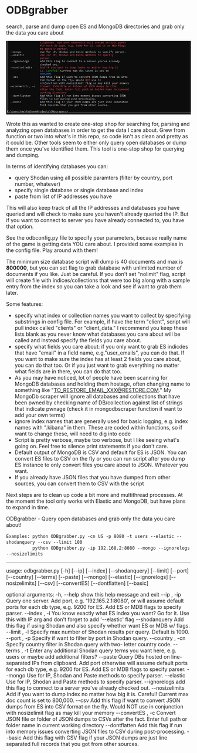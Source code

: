 # ODBgrabber
search, parse and dump open ES and MongoDB directories and grab only the data you care about

![](odbdemo2.gif)

Wrote this as wanted to create one-stop shop for searching for, parsing and analyzing open databases in order to get the data I care about. Grew from function or two into what's in this repo, so code isn't as clean and pretty as it could be.
Other tools seem to either only query open databases or dump them once you've identified them. This tool is one-stop shop for querying and dumping.

In terms of identifying databases you can:
* query Shodan using all possible paramters (filter by country, port number, whatever)
* specify single database or single database and index
* paste from list of IP addresses you have

This will also keep track of all the IP addresses and databases you have queried and will check to make sure you haven't already queried the IP. But if you want to connect to server you have already connected to, you have that option.

See the odbconfig.py file to specify your parameters, because really name of the game is getting data YOU care about. I provided some examples in the config file. Play around with them!

The minimum size database script will dump is 40 documents and max is <b>800000</b>, but you can set flag to grab database with unlimited number of documents if you like. Just be careful. If you don't set "nolimit" flag, script will create file with indices/collections that were too big along with a sample entry from the index so you can take a look and see if want to grab them later.

Some features:
* specify what index or collection names you want to collect by specifying substrings in config file. For example, if have the term "client", script will pull index called "clients" or "client_data." I recommend you keep these lists blank as you never know what databases you care about will be called and instead specify the fields you care about.
* specify what fields you care about: if you only want to grab ES indicdes that have  "email" in a field name, e.g."user_emails", you can do that. If you want to make sure the index has at least 2 fields you care about, you can do that too. Or if you just want to grab everything no matter what fields are in there, you can do that too.
* As you may have noticed, lot of people have been scanning for MongoDB databases and holding them hostage, often changing name to something like "TO_RESTORE_EMAIL_XXX@RESTORE.COM." My MongoDb scraper will ignore all databases and collections that have been pwned by checking name of DB/collection against list of strings that indicate pwnage (check it in mongodbscraper function if want to add your own terms)
* ignore index names that are generally used for basic logging, e.g. index names with ".kibana" in them. These are coded within functions, so if want to change these, will need to dig into code
* Script is pretty verbose, maybe too verbose, but I like seeing what's going on. Feel free to silence print statements if you don't care.
* Default output of MongoDB is CSV and default for ES is JSON. You can convert ES files to CSV on the fly or you can run script after you dump ES instance to only convert files you care about to JSON. Whatever you want.
* If you already have JSON files that you have dumped from other sources, you can convert them to CSV with the script

Next steps are to clean up code a bit more and multithread processes.
At the moment the tool only works with Elastic and MongoDB, but have plans to expand in time.

 ODBgrabber - Query open databases and grab only the data you care about!

    Examples: python ODBgrabber.py -cn US -p 8080 -t users --elastic --shodanquery --csv --limit 100
              python ODBgrabber.py -ip 192.168.2:8080 --mongo --ignorelogs --nosizelimits
    _____________________________________________________________________________

usage: odbgrabber.py [-h] [--ip] [--index] [--shodanquery] [--limit] [--port]
                     [--country] [--terms] [--paste] [--mongo] [--elastic]
                     [--ignorelogs] [--nosizelimits] [--csv] [--convertES]
                     [--dontflatten] [--basic]

optional arguments:
  -h, --help         show this help message and exit
  --ip , -ip         Query one server. Add port, e.g.
                     '192.165.2.1:8080', or will assume default
                     ports for each db type, e.g. 9200 for ES. Add ES or MDB
                     flags to specify parser.
  --index , -i       You know exactly what ES index you want? Go for it. Use
                     this with IP arg and don't forget to add '--elastic' flag
  --shodanquery      Add this flag if using Shodan and also specify whether
                     want ES or MDB w/ flags.
  --limit , -l       Specify max number of Shodan results per query.
                     Default is 1000.
  --port , -p        Specify if want to filter by port in Shodan query.
  --country , -cn    Specify country filter in Shodan query with two-
                     letter country code.
  --terms , -t       Enter any additional Shodan query terms you want here,
                     e.g. users or maybe add additional filters?
  --paste            Query DBs hosted on line-separated IPs from
                     clipboard. Add port otherwise will assume default ports
                     for each db type, e.g. 9200 for ES. Add ES or MDB flags
                     to specify parser.
  --mongo            Use for IP, Shodan and Paste methods to specify parser.
  --elastic          Use for IP, Shodan and Paste methods to specify
                     parser.
  --ignorelogs       add this flag to connect to a server you've already
                     checked out.
  --nosizelimits     Add if you want to dump index no matter how big it
                     is. Careful! Current max doc count is set to
                     800,000.
  --csv              Add this flag if want to convert JSON dumps from ES into
                     CSV format on the fly. Would NOT use in
                     conjunction with nosizelimit flag as may kill your memory
  --convertES , -c   Convert JSON file or folder of JSON dumps to CSVs
                     after the fact. Enter full path or folder name in current
                     working directory
  --dontflatten      Add this flag if run into memory issues converting JSON
                     files to CSV during post-processing.
  --basic            Add this flag with CSV flag if your JSON dumps are just
                     line separated full records that you got from other
                     sources.
